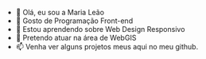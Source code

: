 - 👋 Olá, eu sou a Maria Leão
- 👀 Gosto de Programação Front-end
- 🌱 Estou aprendendo sobre Web Design Responsivo  
- 💞️ Pretendo atuar na área de WebGIS
- 📫 Venha ver alguns projetos meus aqui no meu github. 

<!---
marylion/marylion is a ✨ special ✨ repository because its `README.md` (this file) appears on your GitHub profile.
You can click the Preview link to take a look at your changes.
--->
